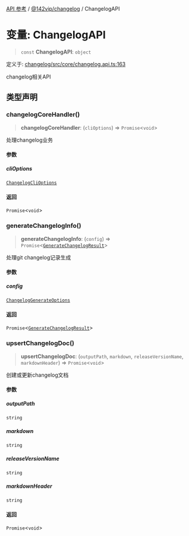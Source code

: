 [API 参考](../wiki/Home) / [@142vip/changelog](../wiki/@142vip.changelog) / ChangelogAPI

# 变量: ChangelogAPI

> `const` **ChangelogAPI**: `object`

定义于: [changelog/src/core/changelog.api.ts:163](https://github.com/142vip/core-x/blob/58a4aca72f73ebc92491a458c9b83754486dc296/packages/changelog/src/core/changelog.api.ts#L163)

changelog相关API

## 类型声明

### changelogCoreHandler()

> **changelogCoreHandler**: (`cliOptions`) => `Promise`<`void`>

处理changelog业务

#### 参数

##### cliOptions

[`ChangelogCliOptions`](../wiki/@142vip.changelog.%E6%8E%A5%E5%8F%A3.ChangelogCliOptions)

#### 返回

`Promise`<`void`>

### generateChangelogInfo()

> **generateChangelogInfo**: (`config`) => `Promise`<[`GenerateChangelogResult`](../wiki/@142vip.changelog.%E6%8E%A5%E5%8F%A3.GenerateChangelogResult)>

处理git changelog记录生成

#### 参数

##### config

[`ChangelogGenerateOptions`](../wiki/@142vip.changelog.%E6%8E%A5%E5%8F%A3.ChangelogGenerateOptions)

#### 返回

`Promise`<[`GenerateChangelogResult`](../wiki/@142vip.changelog.%E6%8E%A5%E5%8F%A3.GenerateChangelogResult)>

### upsertChangelogDoc()

> **upsertChangelogDoc**: (`outputPath`, `markdown`, `releaseVersionName`, `markdownHeader`) => `Promise`<`void`>

创建或更新changelog文档

#### 参数

##### outputPath

`string`

##### markdown

`string`

##### releaseVersionName

`string`

##### markdownHeader

`string`

#### 返回

`Promise`<`void`>
